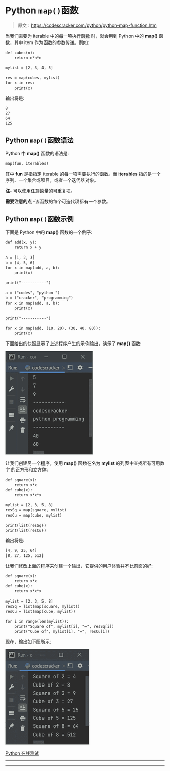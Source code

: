 # Python `map()`函数

> 原文：<https://codescracker.com/python/python-map-function.htm>

当我们需要为 iterable 中的每一项执行[函数](/python/python-functions.htm) 时，就会用到 Python 中的 **map()** 函数，其中 item 作为函数的参数传递。例如:

```
def cubes(n):
    return n*n*n

mylist = [2, 3, 4, 5]

res = map(cubes, mylist)
for x in res:
    print(x)
```

输出将是:

```
8
27
64
125
```

## Python `map()`函数语法

Python 中 **map()** 函数的语法是:

```
map(fun, iterables)
```

其中 **fun** 是指指定 iterable 的每一项需要执行的函数。而 **iterables** 指的是一个序列、一个集合或项目，或者一个迭代器对象。

**注-** 可以使用任意数量的可重复项。

**需要注意的点** -该函数的每个可迭代项都有一个参数。

## Python `map()`函数示例

下面是 Python 中的 **map()** 函数的一个例子:

```
def add(x, y):
    return x + y

a = [1, 2, 3]
b = [4, 5, 6]
for x in map(add, a, b):
    print(x)

print("-----------")

a = ("codes", "python ")
b = ("cracker", "programming")
for x in map(add, a, b):
    print(x)

print("-----------")

for x in map(add, (10, 20), (30, 40, 80)):
    print(x)
```

下面给出的快照显示了上述程序产生的示例输出，演示了 **map()** 函数:

![python map function](img/fb5d6740ca0673da91b72ef900893abf.png)

让我们创建另一个程序，使用 **map()** 函数在名为 **mylist** 的列表中查找所有可用数字 的正方形和立方体:

```
def square(x):
    return x*x
def cube(x):
    return x*x*x

mylist = [2, 3, 5, 8]
resSq = map(square, mylist)
resCu = map(cube, mylist)

print(list(resSq))
print(list(resCu))
```

输出将是:

```
[4, 9, 25, 64]
[8, 27, 125, 512]
```

让我们修改上面的程序来创建一个输出，它提供的用户体验并不比前面的好:

```
def square(x):
    return x*x
def cube(x):
    return x*x*x

mylist = [2, 3, 5, 8]
resSq = list(map(square, mylist))
resCu = list(map(cube, mylist))

for i in range(len(mylist)):
    print("Square of", mylist[i], "=", resSq[i])
    print("Cube of", mylist[i], "=", resCu[i])
```

现在，输出如下图所示:

![python map function example](img/a56898b81408c550891f4707b1d6d3c9.png)

[Python 在线测试](/exam/showtest.php?subid=10)

* * *

* * *